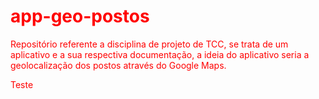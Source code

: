 # app-geo-postos
Repositório referente a disciplina de projeto de TCC, se trata de um aplicativo e a sua respectiva documentação, a ideia do aplicativo seria a geolocalização dos postos através do Google Maps.


<title>GeoPosto</title>

<body style="color: red"> Teste </body>
